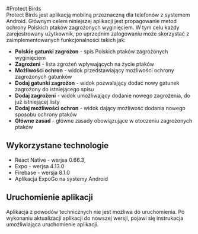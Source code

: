 #Protect Birds <br/>
Protect Birds jest aplikacją mobilną przeznaczną dla telefonów z systemem Android. Głównym celem niniejszej aplikacji jest propagowanie metod ochrony Polskich 
ptaków zagrożonych wyginięciem. W tym celu każdy zarejestrowany użytkownik, po uprzednim zalogowaniu może skorzystać z zaimplementowanych funkcjonalności takich jak: <br/>

- **Polskie gatunki zagrożon** - spis Polskich ptaków zagrożonych wyginięciem
- **Zagrożeni** - lista zgrożeń wpływających na życie ptaków
- **Możliwości ochron** - widok przedstawiający możliwości ochrony zagrożonych gatunków
- **Dodaj gatunki zagrożon** - widok pozwalający dodać nowy gatunek zagrożony do istniejącego spisu
- **Dodaj zagrożeni** - widok umożliwający dodanie nowego zagrożenia, do już istniejącej listy
- **Dodaj możliwości ochron** - widok dający możliwość dodania nowego sposobu ochrony ptaków
- **Główne zasad** - główne zasady obowiązujące w otoczeniu zagrożonych ptaków


## Wykorzystane technologie<br/>

- React Native - werjsa 0.66.3,</li>
- Expo - werjsa 4.13.0</li>
- Firebase - wersja 8.1.0</li>
- Aplikacja ExpoGo na systemy Android</li>

## Uruchomienie aplikacji <br/>

Aplikacja z powodów technicznych nie jest możliwa do uruchomienia. Po wykonaniu aktualizacji aplikacji do nowszej wersji, pojawi się instrukacja umożliwiająca uruchomienie aplikacji.
